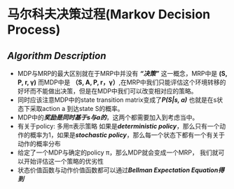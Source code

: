 # 马尔科夫决策过程(Markov Decision Process)
## ***Algorithm Description***
- MDP与MRP的最大区别就在于MRP中并没有 ***“决策”*** 这一概念，MRP中是 **(S, P, r, γ)** 而MDP中是 **（S, A, P, r，γ）**,在MRP中我们只能评估这个环境转移的好坏而不能做出决策，但是在MDP中我们可以改变相对应的策略。
- 同时应该注意MDP中的state transition matrix变成了***P(S|s, a)*** 也就是在s状态下采取action a 到达state S的概率。
- MDP中的***奖励是同时基于s与a的***，这两个都需要加入到考虑当中。
- 有关于policy: 多用π表示策略 如果是***deterministic policy***，那么只有一个动作的概率为1，如果是***stochastic policy***，那么每一个状态下都有一个有关于动作的概率分布
- 给定了一个MDP与确定的policy π，那么MDP就会变成一个MRP， 我们就可以开始评估这一个策略的优劣性
- 状态价值函数与动作价值函数都可以通过***Bellman Expectation Equation得到***

